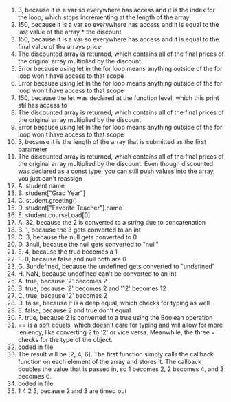 1. 3, because it is a var so everywhere has access and it is the index for the loop, which stops incrementing at the length of the array
2. 150, because it is a var so everywhere has access and it is equal to the last value of the array * the discount
3. 150, because it is a var so everywhere has access and it is equal to the final value of the arrays price
4. The discounted array is returned, which contains all of the final prices of the original array multiplied by the discount
5. Error because using let in the for loop means anything outside of the for loop won't have access to that scope
6. Error because using let in the for loop means anything outside of the for loop won't have access to that scope
7. 150, because the let was declared at the function level, which this print stil has access to
8. The discounted array is returned, which contains all of the final prices of the original array multiplied by the discount
9. Error because using let in the for loop means anything outside of the for loop won't have access to that scope
10. 3, because it is the length of the array that is submitted as the first parameter
11. The discounted array is returned, which contains all of the final prices of the original array multiplied by the discount.  Even though discounted was declared
as a const type, you can still push values into the array, you just can't reassign
12. A. student.name
12. B. student["Grad Year"]
12. C. student.greeting()
12. D. student["Favorite Teacher"].name
12. E. student.courseLoad[0]
13. A. 32, because the 2 is converted to a string due to concatenation
13. B. 1, because the 3 gets converted to an int
13. C. 3, because the null gets converted to 0
13. D. 3null, because the null gets converted to "null"
13. E. 4, because the true becomes a 1
13. F. 0, because false and null both are 0
13. G. 3undefined, because the undefined gets converted to "undefined"
13. H. NaN, because undefined can't be converted to an int
14. A. true, because '2' becomes 2
14. B. true, because '2' becomes 2 and '12' becomes 12
14. C. true, because '2' becomes 2
14. D. false, because it is a deep equal, which checks for typing as well
14. E. false, because 2 and true don't equal
14. F. true, because 2 is converted to a true using the Boolean operation
15. == is a soft equals, which doesn't care for typing and will allow for more leniency, like converting 2 to '2' or vice versa.  Meanwhile, 
the three = checks for the type of the object.
16. coded in file
17. The result will be [2, 4, 6].  The first function simply calls the callback function on each element of the array and stores it.  The callback doubles the value
that is passed in, so 1 becomes 2, 2 becomes 4, and 3 becomes 6.
18. coded in file
19. 1 4 2 3, because 2 and 3 are timed out
